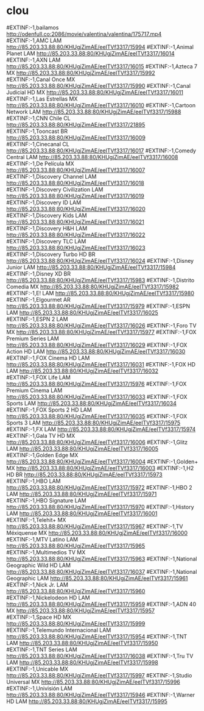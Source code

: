 # clou
#EXTINF:-1,bailamos
http://odenfull.co:2086/movie/valentina/valentina/175717.mp4
#EXTINF:-1,AMC LAM
http://85.203.33.88:80/KHUgjZimAE/eeITVf3317/15994
#EXTINF:-1,Animal Planet LAM
http://85.203.33.88:80/KHUgjZimAE/eeITVf3317/16014
#EXTINF:-1,AXN LAM
http://85.203.33.88:80/KHUgjZimAE/eeITVf3317/16015
#EXTINF:-1,Azteca 7 MX
http://85.203.33.88:80/KHUgjZimAE/eeITVf3317/15992
#EXTINF:-1,Canal Once MX
http://85.203.33.88:80/KHUgjZimAE/eeITVf3317/15990
#EXTINF:-1,Canal Judicial HD MX
http://85.203.33.88:80/KHUgjZimAE/eeITVf3317/16011
#EXTINF:-1,Las Estrellas MX
http://85.203.33.88:80/KHUgjZimAE/eeITVf3317/16010
#EXTINF:-1,Cartoon Network LAM
http://85.203.33.88:80/KHUgjZimAE/eeITVf3317/15988
#EXTINF:-1,CNN Chile CL
http://85.203.33.88:80/KHUgjZimAE/eeITVf3317/21895
#EXTINF:-1,Tooncast BR
http://85.203.33.88:80/KHUgjZimAE/eeITVf3317/16009
#EXTINF:-1,Cinecanal CL
http://85.203.33.88:80/KHUgjZimAE/eeITVf3317/16017
#EXTINF:-1,Comedy Central LAM
http://85.203.33.88:80/KHUgjZimAE/eeITVf3317/16008
#EXTINF:-1,De Película MX
http://85.203.33.88:80/KHUgjZimAE/eeITVf3317/16007
#EXTINF:-1,Discovery Channel LAM
http://85.203.33.88:80/KHUgjZimAE/eeITVf3317/16018
#EXTINF:-1,Discovery Civilization LAM
http://85.203.33.88:80/KHUgjZimAE/eeITVf3317/16019
#EXTINF:-1,Discovery ID LAM
http://85.203.33.88:80/KHUgjZimAE/eeITVf3317/16020
#EXTINF:-1,Discovery Kids LAM
http://85.203.33.88:80/KHUgjZimAE/eeITVf3317/16021
#EXTINF:-1,Discovery H&H LAM
http://85.203.33.88:80/KHUgjZimAE/eeITVf3317/16022
#EXTINF:-1,Discovery TLC LAM
http://85.203.33.88:80/KHUgjZimAE/eeITVf3317/16023
#EXTINF:-1,Discovery Turbo HD BR
http://85.203.33.88:80/KHUgjZimAE/eeITVf3317/16024
#EXTINF:-1,Disney Junior LAM
http://85.203.33.88:80/KHUgjZimAE/eeITVf3317/15984
#EXTINF:-1,Disney XD BR
http://85.203.33.88:80/KHUgjZimAE/eeITVf3317/15983
#EXTINF:-1,Distrito Comedia MX
http://85.203.33.88:80/KHUgjZimAE/eeITVf3317/15982
#EXTINF:-1,E! LAM
http://85.203.33.88:80/KHUgjZimAE/eeITVf3317/15980
#EXTINF:-1,Elgourmet AR
http://85.203.33.88:80/KHUgjZimAE/eeITVf3317/15979
#EXTINF:-1,ESPN LAM
http://85.203.33.88:80/KHUgjZimAE/eeITVf3317/16025
#EXTINF:-1,ESPN 2 LAM
http://85.203.33.88:80/KHUgjZimAE/eeITVf3317/16026
#EXTINF:-1,Foro TV MX
http://85.203.33.88:80/KHUgjZimAE/eeITVf3317/15977
#EXTINF:-1,FOX Premium Series LAM
http://85.203.33.88:80/KHUgjZimAE/eeITVf3317/16029
#EXTINF:-1,FOX Action HD LAM
http://85.203.33.88:80/KHUgjZimAE/eeITVf3317/16030
#EXTINF:-1,FOX Cinema HD LAM
http://85.203.33.88:80/KHUgjZimAE/eeITVf3317/16031
#EXTINF:-1,FOX HD LAM
http://85.203.33.88:80/KHUgjZimAE/eeITVf3317/16032
#EXTINF:-1,FOX Life LAM
http://85.203.33.88:80/KHUgjZimAE/eeITVf3317/15976
#EXTINF:-1,FOX Premium Cinema LAM
http://85.203.33.88:80/KHUgjZimAE/eeITVf3317/16033
#EXTINF:-1,FOX Sports LAM
http://85.203.33.88:80/KHUgjZimAE/eeITVf3317/16034
#EXTINF:-1,FOX Sports 2 HD LAM
http://85.203.33.88:80/KHUgjZimAE/eeITVf3317/16035
#EXTINF:-1,FOX Sports 3 LAM
http://85.203.33.88:80/KHUgjZimAE/eeITVf3317/15975
#EXTINF:-1,FX LAM
http://85.203.33.88:80/KHUgjZimAE/eeITVf3317/15974
#EXTINF:-1,Gala TV HD MX
http://85.203.33.88:80/KHUgjZimAE/eeITVf3317/16006
#EXTINF:-1,Glitz LAM
http://85.203.33.88:80/KHUgjZimAE/eeITVf3317/16005
#EXTINF:-1,Golden Edge MX
http://85.203.33.88:80/KHUgjZimAE/eeITVf3317/16004
#EXTINF:-1,Golden+ MX
http://85.203.33.88:80/KHUgjZimAE/eeITVf3317/16003
#EXTINF:-1,H2 HD BR
http://85.203.33.88:80/KHUgjZimAE/eeITVf3317/15973
#EXTINF:-1,HBO LAM
http://85.203.33.88:80/KHUgjZimAE/eeITVf3317/15972
#EXTINF:-1,HBO 2 LAM
http://85.203.33.88:80/KHUgjZimAE/eeITVf3317/15971
#EXTINF:-1,HBO Signature LAM
http://85.203.33.88:80/KHUgjZimAE/eeITVf3317/15970
#EXTINF:-1,History LAM
http://85.203.33.88:80/KHUgjZimAE/eeITVf3317/16001
#EXTINF:-1,Telehit+ MX
http://85.203.33.88:80/KHUgjZimAE/eeITVf3317/15967
#EXTINF:-1,TV Méxiquense MX
http://85.203.33.88:80/KHUgjZimAE/eeITVf3317/16000
#EXTINF:-1,MTV Latino LAM
http://85.203.33.88:80/KHUgjZimAE/eeITVf3317/15965
#EXTINF:-1,Multimedios TV MX
http://85.203.33.88:80/KHUgjZimAE/eeITVf3317/15963
#EXTINF:-1,National Geographic Wild HD LAM
http://85.203.33.88:80/KHUgjZimAE/eeITVf3317/16037
#EXTINF:-1,National Geographic LAM
http://85.203.33.88:80/KHUgjZimAE/eeITVf3317/15961
#EXTINF:-1,Nick Jr. LAM
http://85.203.33.88:80/KHUgjZimAE/eeITVf3317/15960
#EXTINF:-1,Nickelodeon HD LAM
http://85.203.33.88:80/KHUgjZimAE/eeITVf3317/15959
#EXTINF:-1,ADN 40 MX
http://85.203.33.88:80/KHUgjZimAE/eeITVf3317/15957
#EXTINF:-1,Space HD MX
http://85.203.33.88:80/KHUgjZimAE/eeITVf3317/15999
#EXTINF:-1,Telemundo Internacional LAM
http://85.203.33.88:80/KHUgjZimAE/eeITVf3317/15954
#EXTINF:-1,TNT LAM
http://85.203.33.88:80/KHUgjZimAE/eeITVf3317/15950
#EXTINF:-1,TNT Series LAM
http://85.203.33.88:80/KHUgjZimAE/eeITVf3317/16038
#EXTINF:-1,Tru TV LAM
http://85.203.33.88:80/KHUgjZimAE/eeITVf3317/15998
#EXTINF:-1,Unicable MX
http://85.203.33.88:80/KHUgjZimAE/eeITVf3317/15997
#EXTINF:-1,Studio Universal MX
http://85.203.33.88:80/KHUgjZimAE/eeITVf3317/15996
#EXTINF:-1,Univisión LAM
http://85.203.33.88:80/KHUgjZimAE/eeITVf3317/15946
#EXTINF:-1,Warner HD LAM
http://85.203.33.88:80/KHUgjZimAE/eeITVf3317/15995
